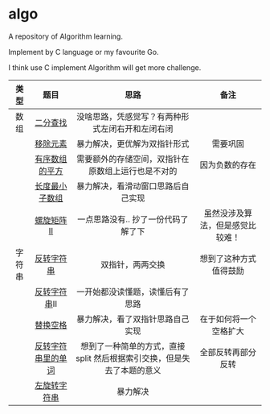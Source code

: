 # algo
A repository of Algorithm learning.

Implement by C language or my favourite Go.

I think use C implement Algorithm will get more challenge.

|  类型  |                             题目                             |                             思路                             |               备注               |
| :----: | :----------------------------------------------------------: | :----------------------------------------------------------: | :------------------------------: |
|  数组  | [二分查找](https://www.programmercarl.com/0704.%E4%BA%8C%E5%88%86%E6%9F%A5%E6%89%BE.html) |       没啥思路，凭感觉写？有两种形式左闭右开和左闭右闭       |                                  |
|        | [移除元素](https://www.programmercarl.com/0027.%E7%A7%BB%E9%99%A4%E5%85%83%E7%B4%A0.html) |                 暴力解决，更优解为双指针形式                 |             需要巩固             |
|        | [有序数组的平方](https://www.programmercarl.com/0977.%E6%9C%89%E5%BA%8F%E6%95%B0%E7%BB%84%E7%9A%84%E5%B9%B3%E6%96%B9.html) |      需要额外的存储空间，双指针在原数组上运行也是不对的      |          因为负数的存在          |
|        | [长度最小子数组](https://www.programmercarl.com/0209.%E9%95%BF%E5%BA%A6%E6%9C%80%E5%B0%8F%E7%9A%84%E5%AD%90%E6%95%B0%E7%BB%84.html#%E6%9A%B4%E5%8A%9B%E8%A7%A3%E6%B3%95) |              暴力解决，看滑动窗口思路后自己实现              |                                  |
|        | [螺旋矩阵II](https://www.programmercarl.com/0059.%E8%9E%BA%E6%97%8B%E7%9F%A9%E9%98%B5II.html) |             一点思路没有.. 抄了一份代码了解了下              | 虽然没涉及算法，但是感觉比较难！ |
| 字符串 | [反转字符串](https://www.programmercarl.com/0344.%E5%8F%8D%E8%BD%AC%E5%AD%97%E7%AC%A6%E4%B8%B2.html) |                       双指针，两两交换                       |      想到了这种方式值得鼓励      |
|        | [反转字符串](https://www.programmercarl.com/0541.%E5%8F%8D%E8%BD%AC%E5%AD%97%E7%AC%A6%E4%B8%B2II.html)II |               一开始都没读懂题，读懂后有了思路               |                                  |
|        | [替换空格](https://www.programmercarl.com/%E5%89%91%E6%8C%87Offer05.%E6%9B%BF%E6%8D%A2%E7%A9%BA%E6%A0%BC.html) |               暴力解决，看了双指针思路自己实现               |      在于如何将一个空格扩大      |
|        | [反转字符串里的单词](https://www.programmercarl.com/0151.%E7%BF%BB%E8%BD%AC%E5%AD%97%E7%AC%A6%E4%B8%B2%E9%87%8C%E7%9A%84%E5%8D%95%E8%AF%8D.html) | 想到了一种简单的方式，直接 split 然后根据索引交换，但是失去了本题的意义 |        全部反转再部分反转        |
|        | [左旋转字符串](https://www.programmercarl.com/%E5%89%91%E6%8C%87Offer58-II.%E5%B7%A6%E6%97%8B%E8%BD%AC%E5%AD%97%E7%AC%A6%E4%B8%B2.html#%E5%85%B6%E4%BB%96%E8%AF%AD%E8%A8%80%E7%89%88%E6%9C%AC) |                           暴力解决                           |                                  |

